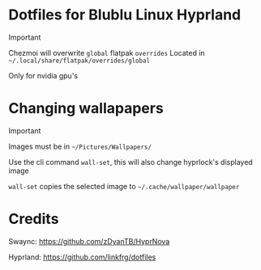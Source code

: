 # Dotfiles for Blublu Linux Hyprland

> [!IMPORTANT]
> Chezmoi will overwrite `global` flatpak `overrides`
> Located in `~/.local/share/flatpak/overrides/global`
>
> Only for nvidia gpu's<br>

# Changing wallapapers

> [!IMPORTANT]
> Images must be in `~/Pictures/Wallpapers/`<br>

Use the cli command `wall-set`, this will also change hyprlock's displayed image

`wall-set` copies the selected image to `~/.cache/wallpaper/wallpaper`

# Credits

Swaync: https://github.com/zDyanTB/HyprNova

Hyprland: https://github.com/linkfrg/dotfiles

